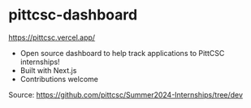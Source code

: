 # pittcsc-dashboard

https://pittcsc.vercel.app/

- Open source dashboard to help track applications to PittCSC internships!
- Built with Next.js
- Contributions welcome

Source: https://github.com/pittcsc/Summer2024-Internships/tree/dev
